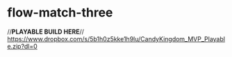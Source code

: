 # flow-match-three

//**PLAYABLE BUILD HERE**//
https://www.dropbox.com/s/5b1h0z5kke1h9lu/CandyKingdom_MVP_Playable.zip?dl=0
